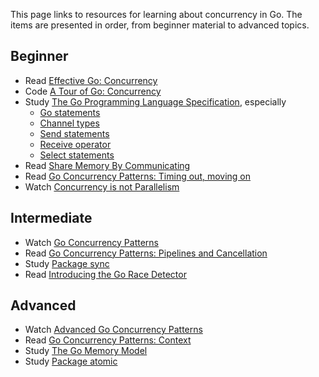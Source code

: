 This page links to resources for learning about concurrency in Go.  The items are presented in order, from beginner material to advanced topics.

## Beginner
- Read [Effective Go: Concurrency](https://golang.org/doc/effective_go.html#concurrency)
- Code [A Tour of Go: Concurrency](http://tour.golang.org/concurrency/1)
- Study [The Go Programming Language Specification](https://golang.org/ref/spec), especially
    - [Go statements](https://golang.org/ref/spec#Go_statements)
    - [Channel types](https://golang.org/ref/spec#Channel_types)
    - [Send statements](https://golang.org/ref/spec#Send_statements)
    - [Receive operator](https://golang.org/ref/spec#Receive_operator)
    - [Select statements](https://golang.org/ref/spec#Select_statements)
- Read [Share Memory By Communicating](http://blog.golang.org/share-memory-by-communicating)
- Read [Go Concurrency Patterns: Timing out, moving on](http://blog.golang.org/go-concurrency-patterns-timing-out-and)
- Watch [Concurrency is not Parallelism](http://talks.golang.org/2012/waza.slide#1)

## Intermediate
- Watch [Go Concurrency Patterns](https://talks.golang.org/2012/concurrency.slide#1)
- Read [Go Concurrency Patterns: Pipelines and Cancellation](http://blog.golang.org/pipelines)
- Study [Package sync](https://golang.org/pkg/sync/)
- Read [Introducing the Go Race Detector](http://blog.golang.org/race-detector)

## Advanced
- Watch [Advanced Go Concurrency Patterns](http://talks.golang.org/2013/advconc.slide#1)
- Read [Go Concurrency Patterns: Context](http://blog.golang.org/context)
- Study [The Go Memory Model](https://golang.org/ref/mem)
- Study [Package atomic](https://golang.org/pkg/sync/atomic/)
